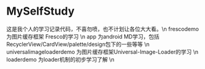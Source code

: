 # MySelfStudy
这是我个人的学习记录代码，不喜勿喷，也不计划让各位大大看。\n
frescodemo 为图片缓存框架 Fresco的学习 \n
app 为android MD学习，包括RecyclerView/CardView/palette/design包下的一些等等 \n
universalimageloaderdemo 为图片缓存框架Universal-Image-Loader的学习 \n
loaderdemo 为loader机制的初步学习了解 \n

